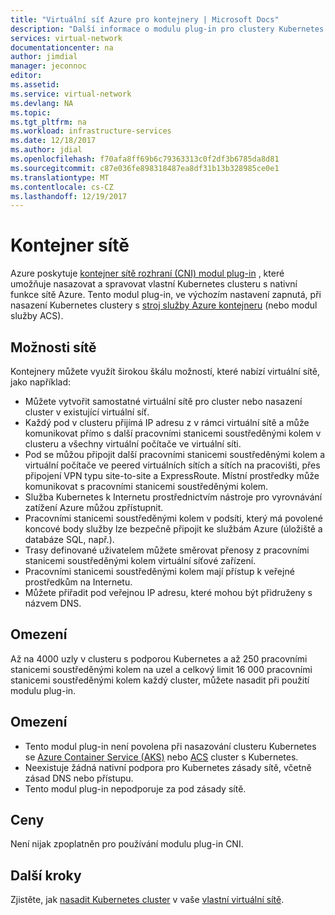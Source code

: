 ```yaml
---
title: "Virtuální síť Azure pro kontejnery | Microsoft Docs"
description: "Další informace o modulu plug-in pro clustery Kubernetes CNI, která umožňuje kontejnery pro komunikaci se a další prostředky ve virtuální síti."
services: virtual-network
documentationcenter: na
author: jimdial
manager: jeconnoc
editor: 
ms.assetid: 
ms.service: virtual-network
ms.devlang: NA
ms.topic: 
ms.tgt_pltfrm: na
ms.workload: infrastructure-services
ms.date: 12/18/2017
ms.author: jdial
ms.openlocfilehash: f70afa8ff69b6c79363313c0f2df3b6785da8d81
ms.sourcegitcommit: c87e036fe898318487ea8df31b13b328985ce0e1
ms.translationtype: MT
ms.contentlocale: cs-CZ
ms.lasthandoff: 12/19/2017
---
```

# <a name="container-networking"></a>Kontejner sítě

Azure poskytuje [kontejner sítě rozhraní (CNI) modul plug-in](https://github.com/Azure/azure-container-networking/blob/master/docs/cni.md) , které umožňuje nasazovat a spravovat vlastní Kubernetes clusteru s nativní funkce sítě Azure. Tento modul plug-in, ve výchozím nastavení zapnutá, při nasazení Kubernetes clustery s [stroj služby Azure kontejneru](https://github.com/Azure/acs-engine) (nebo modul služby ACS).

## <a name="networking-capabilities"></a>Možnosti sítě

Kontejnery můžete využít širokou škálu možností, které nabízí virtuální sítě, jako například:
-   Můžete vytvořit samostatné virtuální sítě pro cluster nebo nasazení cluster v existující virtuální síť. 
-   Každý pod v clusteru přijímá IP adresu z v rámci virtuální sítě a může komunikovat přímo s další pracovními stanicemi soustředěnými kolem v clusteru a všechny virtuální počítače ve virtuální síti. 
-   Pod se můžou připojit další pracovními stanicemi soustředěnými kolem a virtuální počítače ve peered virtuálních sítích a sítích na pracovišti, přes připojení VPN typu site-to-site a ExpressRoute. Místní prostředky může komunikovat s pracovními stanicemi soustředěnými kolem. 
-   Služba Kubernetes k Internetu prostřednictvím nástroje pro vyrovnávání zatížení Azure můžou zpřístupnit.  
-   Pracovními stanicemi soustředěnými kolem v podsíti, který má povolené koncové body služby lze bezpečně připojit ke službám Azure (úložiště a databáze SQL, např.).
-   Trasy definované uživatelem můžete směrovat přenosy z pracovními stanicemi soustředěnými kolem virtuální síťové zařízení. 
-   Pracovními stanicemi soustředěnými kolem mají přístup k veřejné prostředkům na Internetu.
-   Můžete přiřadit pod veřejnou IP adresu, které mohou být přidruženy s názvem DNS.
 
## <a name="limits"></a>Omezení
Až na 4000 uzly v clusteru s podporou Kubernetes a až 250 pracovními stanicemi soustředěnými kolem na uzel a celkový limit 16 000 pracovními stanicemi soustředěnými kolem každý cluster, můžete nasadit při použití modulu plug-in.

## <a name="constraints"></a>Omezení
- Tento modul plug-in není povolena při nasazování clusteru Kubernetes se [Azure Container Service (AKS)](../aks/intro-kubernetes.md?toc=%2fazure%2fvirtual-network%2ftoc.json) nebo [ACS](../container-service/kubernetes/container-service-intro-kubernetes.md?toc=%2fazure%2fvirtual-network%2ftoc.json) cluster s Kubernetes.
- Neexistuje žádná nativní podpora pro Kubernetes zásady sítě, včetně zásad DNS nebo přístupu.
- Tento modul plug-in nepodporuje za pod zásady sítě.

## <a name="pricing"></a>Ceny
Není nijak zpoplatněn pro používání modulu plug-in CNI.

## <a name="next-steps"></a>Další kroky

Zjistěte, jak [nasadit Kubernetes cluster](https://github.com/Azure/acs-engine/blob/master/docs/kubernetes/deploy.md) v vaše [vlastní virtuální sítě](https://github.com/Azure/acs-engine/blob/master/docs/kubernetes/features.md#using-azure-integrated-networking-cni).

